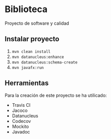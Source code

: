 # Biblioteca
Proyecto de software y calidad

## Instalar proyecto

1. `mvn clean install`
2. `mvn datanucleus:enhance`
3. `mvn datanucleus:schema-create`
4. `mvn javafx:run`

## Herramientas
Para la creación de este proyecto se ha utilicado:
- Travis CI
- Jacoco
- Datanucleus
- Codecov
- Mockito
- Javadoc

